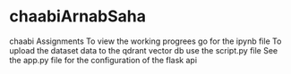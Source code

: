# chaabiArnabSaha
chaabi Assignments
To view the working progrees go for the ipynb file
To upload the dataset data to the qdrant vector db use the script.py file
See the app.py file for the configuration of the flask api
